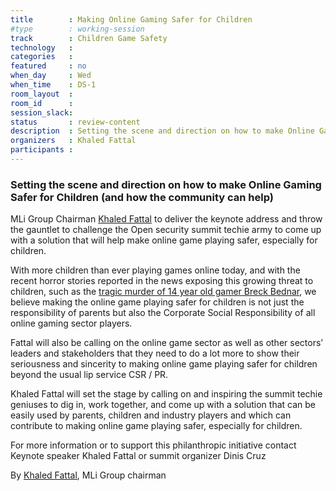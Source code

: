 ```yaml
---
title        : Making Online Gaming Safer for Children
#type        : working-session
track        : Children Game Safety
technology   :
categories   :
featured     : no
when_day     : Wed
when_time    : DS-1
room_layout  :
room_id      :
session_slack:
status       : review-content
description  : Setting the scene and direction on how to make Online Gaming Safer for Children (and how the community can help)
organizers   : Khaled Fattal
participants :
---
```


### Setting the scene and direction on how to make Online Gaming Safer for Children (and how the community can help)

MLi Group Chairman [Khaled Fattal](https://www.linkedin.com/in/khaled-fattal-62a9651/) to deliver the keynote address and throw the gauntlet to challenge the Open security summit techie army to come up with a solution that will help make online game playing safer, especially for children.

With more children than ever playing games online today, and with the recent horror stories reported in the news exposing this growing threat to children, such as the [tragic murder of 14 year old gamer Breck Bednar](http://www.breckfoundation.org/), we believe making the online game playing safer for children is not just the responsibility of parents but also the Corporate Social Responsibility of all online gaming sector players.

Fattal will also be calling on the online game sector as well as other sectors’ leaders and stakeholders that they need to do a lot more to show their seriousness and sincerity to making online game playing safer for children beyond the usual lip service CSR / PR.

Khaled Fattal will set the stage by calling on and inspiring the summit techie geniuses to dig in, work together, and come  up with a solution that can be easily used by parents, children and industry players and which can contribute to making online game playing safer, especially for children.

For more information or to support this philanthropic initiative contact Keynote speaker Khaled Fattal or summit organizer Dinis Cruz

By [Khaled Fattal](https://www.linkedin.com/in/khaled-fattal-62a9651/), MLi Group chairman
